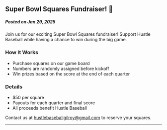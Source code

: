 ## Super Bowl Squares Fundraiser! 🏈

##### *Posted on Jan 29, 2025*

Join us for our exciting Super Bowl Squares fundraiser! Support Hustle Baseball while having a chance to win during the big game.

### How It Works
- Purchase squares on our game board
- Numbers are randomly assigned before kickoff
- Win prizes based on the score at the end of each quarter

### Details
- $50 per square
- Payouts for each quarter and final score
- All proceeds benefit Hustle Baseball

Contact us at hustlebaseballgilroy@gmail.com to reserve your squares.

---
